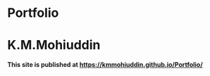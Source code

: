 # Portfolio
# K.M.Mohiuddin
**This site is published at https://kmmohiuddin.github.io/Portfolio/**

